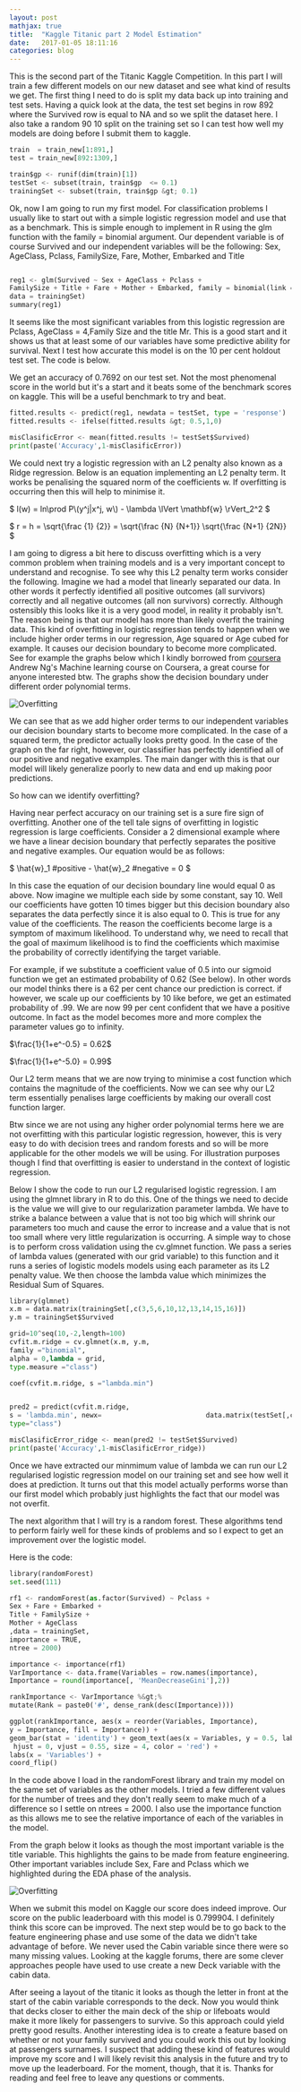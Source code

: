 ```yaml
---
layout: post
mathjax: true
title:  "Kaggle Titanic part 2 Model Estimation"
date:   2017-01-05 18:11:16
categories: blog
---
```


This is the second part of the Titanic Kaggle Competition. In this part I will train a few different models on our new dataset and see what kind of results we get. The first thing I need to do is split my data back up into training and test sets. Having a quick look at the data, the test set begins in row 892 where the Survived row is equal to NA and so we split the dataset here. I also take a random 90 10 split on the training set so I can test how well my models are doing before I submit them to kaggle.


```python
train  = train_new[1:891,]
test = train_new[892:1309,]

train$gp <- runif(dim(train)[1])
testSet <- subset(train, train$gp  <= 0.1)
trainingSet <- subset(train, train$gp &gt; 0.1)
```


Ok, now I am going to run my first model. For classification problems I usually like to start out with a simple logistic regression model and use that as a benchmark. This is simple enough to implement in R using the glm function with the family = binomial argument. Our dependent variable is of course Survived and our independent variables will be the following:
Sex, AgeClass, Pclass, FamilySize, Fare, Mother, Embarked and Title


```python

reg1 <- glm(Survived ~ Sex + AgeClass + Pclass +
FamilySize + Title + Fare + Mother + Embarked, family = binomial(link = 'logit') ,
data = trainingSet)
summary(reg1)
```

It seems like the most significant variables from this logistic regression are Pclass, AgeClass = 4,Family Size and the title Mr. This is a good start and it shows us that at least some of our variables have some predictive ability for survival. Next I test how accurate this model is on the 10 per cent holdout test set. The code is below.

We get an accuracy of 0.7692 on our test set. Not the most phenomenal score in the world but it's a start and it beats some of the benchmark scores on kaggle. This will be a useful benchmark to try and beat.


```python
fitted.results <- predict(reg1, newdata = testSet, type = 'response')
fitted.results <- ifelse(fitted.results &gt; 0.5,1,0)

misClasificError <- mean(fitted.results != testSet$Survived)
print(paste('Accuracy',1-misClasificError))
```

We could next try a logistic regression with an L2 penalty also known as a Ridge regression. Below is an equation implementing an L2 penalty term. It works be penalising the squared norm of the coefficients w.
If overfitting is occurring then this will help to minimise it.

$ l(w) = ln\prod P\\(y^j|x^j, w\\) - \lambda \lVert \mathbf{w} \rVert_2^2 $


$ r = h = \sqrt{\frac {1} {2}} = \sqrt{\frac {N} {N+1}} \sqrt{\frac {N+1} {2N}} $

I am going to digress a bit here to discuss overfitting which is a very common problem when training models and is a very important concept to understand and recognise. To see why this L2 penalty term works consider the following. Imagine we had a model that linearly separated our data. In other words it perfectly identified all positive outcomes (all survivors) correctly and all negative outcomes (all non survivors) correctly. Although ostensibly this looks like it is a very good model, in reality it probably isn't. The reason being is that our model has more than likely overfit the training data. This kind of overfitting in logistic regression tends to happen when we include higher order terms in our regression, Age squared or Age cubed for example. It causes our decision boundary to become more complicated. See for example the graphs below which I kindly borrowed from 
[coursera](https://www.coursera.org/learn/machine-learning/home/welcome) Andrew Ng's Machine learning course on Coursera, a great course for anyone interested btw. The graphs show the decision boundary under different order polynomial terms.


![Overfitting](/assets/img/Overfitting.png)

We can see that as we add higher order terms to our independent variables our decision boundary starts to become more complicated. In the case of a squared term, the predictor actually looks pretty good. In the case of the graph on the far right, however, our classifier has perfectly identified all of our positive and negative examples. The main danger with this is that our model will likely generalize poorly to new data and end up making poor predictions.

So how can we identify overfitting?

Having near perfect accuracy on our training set is a sure fire sign of overfitting. Another one of the tell tale signs of overfitting in logistic regression is large coefficients. Consider a 2 dimensional example where we have a linear decision boundary that perfectly separates the positive and negative examples. Our equation would be as follows:


$ \hat{w}_1 \#positive - \hat{w}_2 \#negative = 0 $


In this case the equation of our decision boundary line would equal 0 as above. Now imagine we multiple each side by some constant, say 10. Well our coefficients have gotten 10 times bigger but this decision boundary also separates the data perfectly since it is also equal to 0. This is true for any value of the coefficients. The reason the coefficients become large is a symptom of maximum likelihood.  To understand why, we need to recall that the goal of maximum likelihood  is to find the coefficients which maximise the probability of correctly identifying the target variable.

For example, if we substitute a coefficient value of 0.5 into our sigmoid function we get an estimated probability of 0.62 (See below). In other words our model thinks there is a 62 per cent chance our prediction is correct. if however, we scale up our coefficients by 10 like before, we get an estimated probability of .99. We are now 99 per cent confident that we have a positive outcome. In fact as the model becomes more and more complex the parameter values go to infinity.

$\frac{1}{1+e^-0.5} = 0.62$

$\frac{1}{1+e^-5.0} = 0.99$



Our L2 term means that we are now trying to minimise a cost function which contains the magnitude of the coefficients. Now we can see why our L2 term essentially penalises large coefficients by making our overall cost function larger.

Btw since we are not using any higher order polynomial terms here we are not overfitting with this particular logistic regression, however, this is very easy to do with decision trees and random forests and so will be more applicable for the other models we will be using. For illustration purposes though I find that overfitting is easier to understand in the context of logistic regression.

Below I show the code to run our L2 regularised logistic regression. I am using the glmnet library in R to do this.  One of the things we need to decide is the value we will give to our regularization parameter lambda.  We have to strike a balance between a value that is not too big which will shrink our parameters too much and cause the error to increase and a value that is not too small where very little regularization is occurring. A simple way to chose is to perform cross validation using the cv.glmnet function.  We pass a series of lambda values (generated with our grid variable) to this function and it runs a series of logistic models models using each parameter  as its L2 penalty value. We then choose the lambda value which minimizes the Residual Sum of Squares.



```python
library(glmnet) 
x.m = data.matrix(trainingSet[,c(3,5,6,10,12,13,14,15,16)])
y.m = trainingSet$Survived

grid=10^seq(10,-2,length=100)
cvfit.m.ridge = cv.glmnet(x.m, y.m,
family ="binomial", 
alpha = 0,lambda = grid,
type.measure ="class")

coef(cvfit.m.ridge, s ="lambda.min")


pred2 = predict(cvfit.m.ridge, 
s = 'lambda.min', newx=                          data.matrix(testSet[,c(3,5,6,10,12,13,14,15,16)]), 
type="class")

misClasificError_ridge <- mean(pred2 != testSet$Survived)
print(paste('Accuracy',1-misClasificError_ridge))
```

Once we have extracted our minmimum value of lambda we can run our L2 regularised logistic regression model on our training set and see how well it does at prediction. It turns out that this model actually performs worse than our first model which probably just highlights the fact that our model was not overfit.

The next algorithm that I will try is a random forest. These algorithms tend to perform fairly well for these kinds of problems and so I expect to get an improvement over the logistic model.

Here is the code:



```python
library(randomForest)
set.seed(111)

rf1 <- randomForest(as.factor(Survived) ~ Pclass +
Sex + Fare + Embarked +
Title + FamilySize +
Mother + AgeClass
,data = trainingSet,
importance = TRUE,
ntree = 2000)

importance <- importance(rf1)
VarImportance <- data.frame(Variables = row.names(importance),
Importance = round(importance[, 'MeanDecreaseGini'],2))

rankImportance <- VarImportance %&gt;% 
mutate(Rank = paste0('#', dense_rank(desc(Importance))))

ggplot(rankImportance, aes(x = reorder(Variables, Importance),
y = Importance, fill = Importance)) +
geom_bar(stat = 'identity') + geom_text(aes(x = Variables, y = 0.5, label = Rank),
 hjust = 0, vjust = 0.55, size = 4, color = 'red') +
labs(x = 'Variables') +
coord_flip()         
```

In the code above I load in the randomForest library and train my model on the same set of variables as the other models. I tried a few different values for the number of trees and they don't really seem to make much of a difference so I settle on ntrees = 2000. I also use the importance function as this allows me to see the relative importance of each of the variables in the model.

From the graph below it looks as though the most important variable is the title variable. This highlights the gains to be made from feature engineering. Other important variables include Sex, Fare and Pclass which we highlighted during the EDA phase of the analysis.


![Overfitting](/assets/img/Var_importance.png)


When we submit this model on Kaggle our score does indeed improve. Our score on the public leaderboard with this model is 0.799904.
I definitely think this score can be improved. The next step would be to go back to the feature engineering  phase and use some of the data we didn't take advantage of before. We never used the Cabin variable since there were so many missing values. Looking at the kaggle forums, there are some clever approaches people have used to use create a new Deck variable with the cabin data.

After seeing a layout of the titanic it looks as though the letter in front at the start of the cabin variable corresponds to the deck. Now you would think that decks closer to either the main deck of the ship or lifeboats would make it more likely for passengers to survive. So this approach could yield pretty good results. Another interesting idea is to create a feature based on whether or not your family survived and you could work this out by looking at passengers surnames. I suspect that adding these kind of features would improve my score and I will likely revisit this analysis in the future and try to move up the leaderboard. For the moment, though, that it is. Thanks for reading and feel free to leave any questions or comments.

